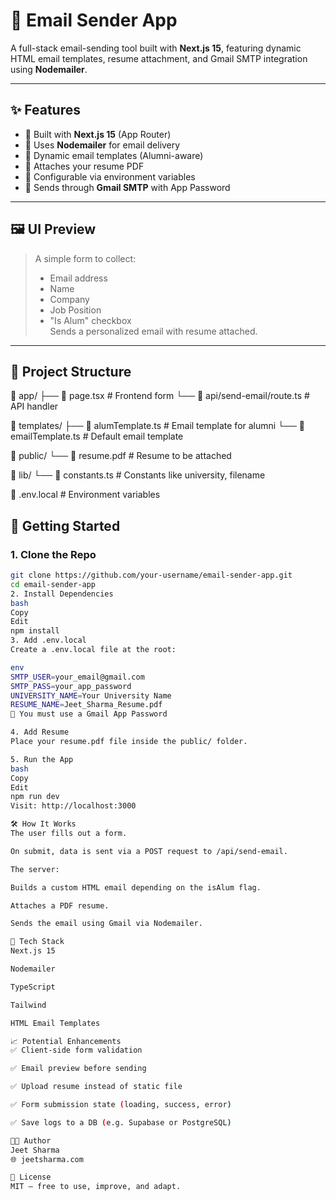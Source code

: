 # 📧 Email Sender App

A full-stack email-sending tool built with **Next.js 15**, featuring dynamic HTML email templates, resume attachment, and Gmail SMTP integration using **Nodemailer**.

---

## ✨ Features

- 🔹 Built with **Next.js 15** (App Router)
- 🔹 Uses **Nodemailer** for email delivery
- 🔹 Dynamic email templates (Alumni-aware)
- 🔹 Attaches your resume PDF
- 🔹 Configurable via environment variables
- 🔹 Sends through **Gmail SMTP** with App Password

---

## 🖼️ UI Preview

> A simple form to collect:
> - Email address
> - Name
> - Company
> - Job Position
> - "Is Alum" checkbox  
> Sends a personalized email with resume attached.

---

## 📂 Project Structure

📁 app/
├── 📄 page.tsx # Frontend form
└── 📁 api/send-email/route.ts # API handler

📁 templates/
├── 📄 alumTemplate.ts # Email template for alumni
└── 📄 emailTemplate.ts # Default email template

📁 public/
└── 📄 resume.pdf # Resume to be attached

📁 lib/
└── 📄 constants.ts # Constants like university, filename

📄 .env.local # Environment variables


## 🚀 Getting Started

### 1. Clone the Repo

```bash
git clone https://github.com/your-username/email-sender-app.git
cd email-sender-app
2. Install Dependencies
bash
Copy
Edit
npm install
3. Add .env.local
Create a .env.local file at the root:

env
SMTP_USER=your_email@gmail.com
SMTP_PASS=your_app_password
UNIVERSITY_NAME=Your University Name
RESUME_NAME=Jeet_Sharma_Resume.pdf
🔐 You must use a Gmail App Password

4. Add Resume
Place your resume.pdf file inside the public/ folder.

5. Run the App
bash
Copy
Edit
npm run dev
Visit: http://localhost:3000

🛠 How It Works
The user fills out a form.

On submit, data is sent via a POST request to /api/send-email.

The server:

Builds a custom HTML email depending on the isAlum flag.

Attaches a PDF resume.

Sends the email using Gmail via Nodemailer.

🔧 Tech Stack
Next.js 15

Nodemailer

TypeScript

Tailwind 

HTML Email Templates

📈 Potential Enhancements
✅ Client-side form validation

✅ Email preview before sending

✅ Upload resume instead of static file

✅ Form submission state (loading, success, error)

✅ Save logs to a DB (e.g. Supabase or PostgreSQL)

👨‍💻 Author
Jeet Sharma
🌐 jeetsharma.com

📝 License
MIT — free to use, improve, and adapt.



